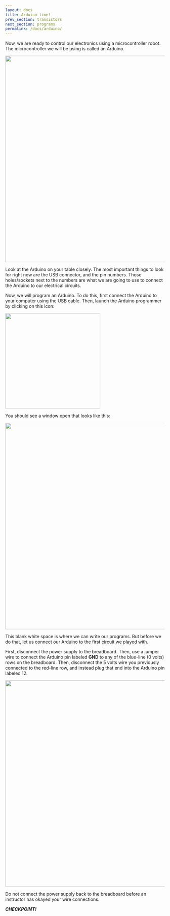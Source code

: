 ```yaml
---
layout: docs
title: Arduino time!
prev_section: transistors
next_section: programs
permalink: /docs/arduino/
---
```


Now, we are ready to control our electronics using a microcontroller
robot. The microcontroller we will be using is called an Arduino.

<img src="{{ site.baseurl }}/img/arduino.png" style="width: 650px"/>

Look at the Arduino on your table closely. The most important things
to look for right now are the USB connector, and the pin
numbers. Those holes/sockets next to the numbers are what we are going
to use to connect the Arduino to our electrical circuits.

Now, we will program an Arduino. To do this, first connect the Arduino
to your computer using the USB cable.
Then, launch the Arduino programmer by clicking on this icon:

<img src="{{ site.baseurl }}/img/arduino-icon.png" style="width: 300px"/>

You should see a window open that looks like this:

<img src="{{ site.baseurl }}/img/arduino-window.png" style="width: 650px"/>

This blank white space is where we can write our programs. But before
we do that, let us connect our Arduino to the first circuit we played
with. 

First, disconnect the power supply to the breadboard. Then, use
a jumper wire to connect the Arduino pin labeled **GND** to any of the
blue-line (0 volts) rows on the breadboard. Then, disconnect the 5
volts wire you previously connected to the red-line row, and instead plug that end into the Arduino pin labeled 12. 

<img src="{{ site.baseurl }}/img/arduino-circuit.png" style="width: 650px"/>

Do not connect the power supply back to the breadboard before an instructor has okayed your wire connections.

**_CHECKPOINT!_**

